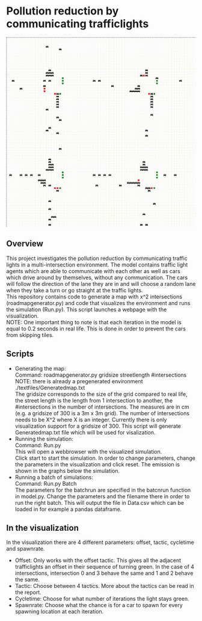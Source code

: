 # Pollution reduction by communicating trafficlights
![Gif of environment](Images/intersection.gif)

## Overview
This project investigates the pollution reduction by communicating traffic lights in a multi-intersection environment.
The model contains traffic light agents which are able to communicate with each other as well as cars which drive
around by themselves, without any communication. The cars will follow the direction of the lane they are in and will
choose a random lane when they take a turn or go straight at the traffic lights.  <br/> 
This repository contains code to generate a map with x^2 intersections (roadmapgenerator.py) and code that
 visualizes the environment and runs the simulation (Run.py). This script launches a webpage with 
 the visualization.
<br/> 
NOTE: One important thing to note is that each iteration in the model is equal to 0.2 seconds in real life.
This is done in order to prevent the cars from skipping tiles.
## Scripts
- Generating the map: <br/> 
Command: roadmapgenerator.py gridsize streetlength #intersections <br/> 
NOTE: there is already a pregenerated environment ./textfiles/Generatedmap.txt<br/>
The gridsize corresponds to the size of the grid compared to real life, the street length is the length from 1
intersection to another, the #intersections in the number of intersections. 
The measures are in cm (e.g. a gridsize of 300 is a 3m x 3m grid). The number of intersections needs to be X^2 
where X is an integer. Currently there is only visualization support for a gridsize of 300. This script will generate 
Generatedmap.txt file which will be used for visalization.
- Running the simulation: <br/> 
Command: Run.py<br/> 
This will open a webbrowser with the visualized simulation.<br/> 
Click start to start the simulation. In order to change parameters,
change the parameters in the visualization and click reset. 
The emission is shown in the graphs below the simulation. 
- Running a batch of simulations: <br/>
Command: Run.py Batch<br/>
The parameters for the batchrun are specified in the batcnrun function in model.py. Change the parameters 
and the filename there in order to run the right batch. This will output the file in Data.csv which can be
loaded in for example a pandas dataframe.
## In the visualization
In the visualization there are 4 different parameters: offset, tactic, cycletime and spawnrate.<br/>
- Offset: Only works with the offset tactic. This gives all the adjacent trafficlights an offset in their 
sequence of turning green. In the case of 4 intersections, intersection 0 and 3 behave the same and 1 and 2 
behave the same.
- Tactic: Choose between 4 tactics. More about the tactics can be read in the report.
- Cycletime: Choose for what number of iterations the light stays green.
- Spawnrate: Choose what the chance is for a car to spawn for every spawning location at each iteration. 